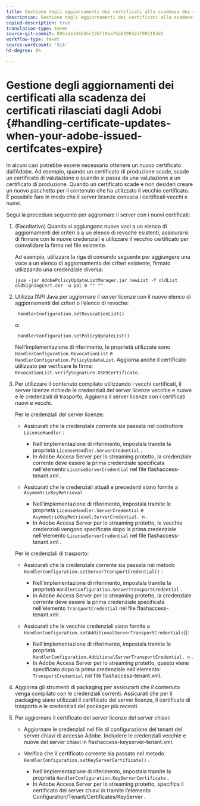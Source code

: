 ```yaml
---
title: Gestione degli aggiornamenti dei certificati alla scadenza dei certificati rilasciati dagli Adobi
description: Gestione degli aggiornamenti dei certificati alla scadenza dei certificati rilasciati dagli Adobi
copied-description: true
translation-type: tm+mt
source-git-commit: 89bdda1d4bd5c126f19ba75a819942df901183d1
workflow-type: tm+mt
source-wordcount: '514'
ht-degree: 0%

---
```



# Gestione degli aggiornamenti dei certificati alla scadenza dei certificati rilasciati dagli Adobi {#handling-certificate-updates-when-your-adobe-issued-certifcates-expire}

In alcuni casi potrebbe essere necessario ottenere un nuovo certificato dall’Adobe. Ad esempio, quando un certificato di produzione scade, scade un certificato di valutazione o quando si passa da una valutazione a un certificato di produzione. Quando un certificato scade e non desideri creare un nuovo pacchetto per il contenuto che ha utilizzato il vecchio certificato. È possibile fare in modo che il server licenze conosca i certificati vecchi e nuovi.

Segui la procedura seguente per aggiornare il server con i nuovi certificati:

1. (Facoltativo) Quando si aggiungono nuove voci a un elenco di aggiornamenti dei criteri o a un elenco di revoche esistenti, assicurarsi di firmare con le nuove credenziali e utilizzare il vecchio certificato per convalidare la firma nel file esistente.

   Ad esempio, utilizzare la riga di comando seguente per aggiungere una voce a un elenco di aggiornamento dei criteri esistente, firmato utilizzando una credenziale diversa:

   ```
   java -jar AdobePolicyUpdateListManager.jar newList -f oldList oldSigningCert.cer -u pol 0 "" ""
   ```

1. Utilizza l’API Java per aggiornare il server licenze con il nuovo elenco di aggiornamenti dei criteri o l’elenco di revoche:

   ```
    HandlerConfiguration.setRevocationList() 
   ```

   o:

   ```
    HandlerConfiguration.setPolicyUpdateList()
   ```

   Nell’implementazione di riferimento, le proprietà utilizzate sono `HandlerConfiguration.RevocationList` e `HandlerConfiguration.PolicyUpdateList`. Aggiorna anche il certificato utilizzato per verificare le firme: `RevocationList.verifySignature.X509Certificate`.

1. Per utilizzare il contenuto compilato utilizzando i vecchi certificati, il server licenze richiede le credenziali del server licenze vecchie e nuove e le credenziali di trasporto. Aggiorna il server licenze con i certificati nuovi e vecchi.

   Per le credenziali del server licenze:

   * Assicurati che la credenziale corrente sia passata nel costruttore `LicenseHandler` :

      * Nell&#39;implementazione di riferimento, impostala tramite la proprietà `LicenseHandler.ServerCredential` .
      * In Adobe Access Server per lo streaming protetto, la credenziale corrente deve essere la prima credenziale specificata nell&#39;elemento `LicenseServerCredential` nel file flashaccess-tenant.xml .
   * Assicurati che le credenziali attuali e precedenti siano fornite a `AsymmetricKeyRetrieval`

      * Nell’implementazione di riferimento, impostala tramite le proprietà `LicenseHandler.ServerCredential` e `AsymmetricKeyRetrieval.ServerCredential. n` .
      * In Adobe Access Server per lo streaming protetto, le vecchie credenziali vengono specificate dopo la prima credenziale nell&#39;elemento `LicenseServerCredential` nel file flashaccess-tenant.xml .

   Per le credenziali di trasporto:

   * Assicurati che la credenziale corrente sia passata nel metodo `HandlerConfiguration.setServerTransportCredential()` :

      * Nell&#39;implementazione di riferimento, impostala tramite la proprietà `HandlerConfiguration.ServerTransportCredential` .
      * In Adobe Access Server per lo streaming protetto, la credenziale corrente deve essere la prima credenziale specificata nell&#39;elemento `TransportCredential` nel file flashaccess-tenant.xml .
   * Assicurati che le vecchie credenziali siano fornite a `HandlerConfiguration.setAdditionalServerTransportCredentials`():

      * Nell’implementazione di riferimento, impostala tramite le proprietà `HandlerConfiguration.AdditionalServerTransportCredential. n` .
      * In Adobe Access Server per lo streaming protetto, questo viene specificato dopo la prima credenziale nell&#39;elemento `TransportCredential` nel file flashaccess-tenant.xml.




1. Aggiorna gli strumenti di packaging per assicurarti che il contenuto venga compilato con le credenziali correnti. Assicurati che per il packaging siano utilizzati il certificato del server licenze, il certificato di trasporto e le credenziali del packager più recenti.
1. Per aggiornare il certificato del server licenze del server chiavi:

   * Aggiornare le credenziali nel file di configurazione del tenant del server chiavi di accesso Adobe. Includere le credenziali vecchie e nuove del server chiavi in flashaccess-keyserver-tenant.xml.
   * Verifica che il certificato corrente sia passato nel metodo `HandlerConfiguration.setKeyServerCertificate()` .

      * Nell&#39;implementazione di riferimento, impostala tramite la proprietà `HandlerConfiguration.KeyServerCertificate` .
      * In Adobe Access Server per lo streaming protetto, specifica il certificato del server chiavi in tramite l’elemento Configuration/Tenant/Certificates/KeyServer .

